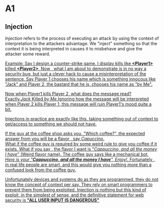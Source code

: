 # A1
<h2>Injection</h2>

<p><i>Injection</i> refers to the process of executing an attack by using the context of interpretation to the attackers advantage. We "inject" something so that the context it is being interpreted in causes it to misbehave and give the attacker some reward. </p>
<p> <u>Example<u>: Say I design a counter-strike game. I display kills like <b>&ltPlayer1&gt</b> killed <b>&ltPlayer2&gt</b>. 
Now , what I am about to demonstrate is in no way a security bug, but just a clever hack to cause a misinterpretation of the sentence. Say Player 1 chooses his name which is something innocous like "Jack" and Player 2, the bastard that he is, chooses his name as "by Me". 
</p>
<p>Now when Player1 kills Player 2, what does the message read? 
<br>Exactly,<i>Jack</i> Killed <i>by Me</i>.Ignoring how the message will be interpreted when Player 2 kills Player 1, this message will ruin Player1's mood quite a bit.
</p>

<p>Injections in practice are exactly like this, taking something out of context to get/access to something we should not have.</p> 

<p>If the guy at the coffee shop asks you, "Which coffee?", the expected answer from you will be a flavor , say <i> Capuccino</i>. 
<br>What if the coffee guy is required by some weird rule to give you coffee if it exists. What if you say , the flavor I want is "<i>Cappuccino, and all the money I have</i>" (Weird flavor name). The coffee guy says like a mechanical bot, <i> Here is your "<b>Cappuccino, and all the money I have</b>", Enjoy!</i>. Fortunately , in real life people are smart, and this would give you nothing more than a confused look from the coffee guy.

<p> Unfortunately devices and systems do as they are programmed, they do not know the concept of context per say. They rely on smart programmers to prevent them from being exploited. Injection is nothing but this kind of exploit, in the simplest of sense, and the definitive statement for web security is <b><u>"ALL USER INPUT IS DANGEROUS"</u></b></p>